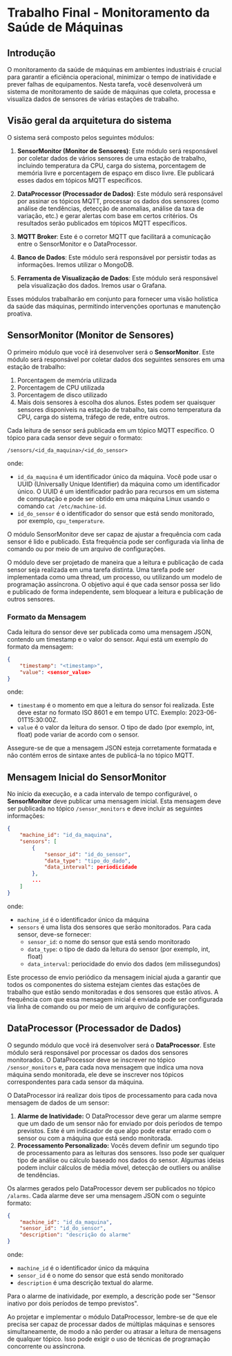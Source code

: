#  Trabalho Final - Monitoramento da Saúde de Máquinas

## Introdução

O monitoramento da saúde de máquinas em ambientes industriais é crucial para garantir a eficiência operacional, minimizar o tempo de inatividade e prever falhas de equipamentos. Nesta tarefa, você desenvolverá um sistema de monitoramento de saúde de máquinas que coleta, processa e visualiza dados de sensores de várias estações de trabalho.

## Visão geral da arquitetura do sistema
O sistema será composto pelos seguintes módulos:

1. **SensorMonitor (Monitor de Sensores)**: Este módulo será responsável por coletar dados de vários sensores de uma estação de trabalho, incluindo temperatura da CPU, carga do sistema, porcentagem de memória livre e porcentagem de espaço em disco livre. Ele publicará esses dados em tópicos MQTT específicos.

2. **DataProcessor (Processador de Dados)**: Este módulo será responsável por assinar os tópicos MQTT, processar os dados dos sensores (como análise de tendências, detecção de anomalias, análise da taxa de variação, etc.) e gerar alertas com base em certos critérios. Os resultados serão publicados em tópicos MQTT específicos.

3. **MQTT Broker**: Este é o corretor MQTT que facilitará a comunicação entre o SensorMonitor e o DataProcessor.

4. **Banco de Dados**: Este módulo será responsável por persistir todas as informações. Iremos utilizar o MongoDB.

5. **Ferramenta de Visualização de Dados**: Este módulo será responsável pela visualização dos dados. Iremos usar o Grafana.

Esses módulos trabalharão em conjunto para fornecer uma visão holística da saúde das máquinas, permitindo intervenções oportunas e manutenção proativa.


## SensorMonitor (Monitor de Sensores)

O primeiro módulo que você irá desenvolver será o **SensorMonitor**. Este módulo será responsável por coletar dados dos seguintes sensores em uma estação de trabalho:

1. Porcentagem de memória utilizada
2. Porcentagem de CPU utilizada
3. Porcentagem de disco utilizado
4. Mais dois sensores à escolha dos alunos. Estes podem ser quaisquer sensores disponíveis na estação de trabalho, tais como temperatura da CPU, carga do sistema, tráfego de rede, entre outros.

Cada leitura de sensor será publicada em um tópico MQTT específico. O tópico para cada sensor deve seguir o formato:

```
/sensors/<id_da_maquina>/<id_do_sensor>
```
onde:

- `id_da_maquina` é um identificador único da máquina. Você pode usar o UUID (Universally Unique Identifier) da máquina como um identificador único. O UUID é um identificador padrão para recursos em um sistema de computação e pode ser obtido em uma máquina Linux usando o comando `cat /etc/machine-id`.
- `id_do_sensor` é o identificador do sensor que está sendo monitorado, por exemplo, `cpu_temperature`.

O módulo SensorMonitor deve ser capaz de ajustar a frequência com 
 cada sensor é lido e publicado. Esta frequência pode ser configurada via linha de comando ou por meio de um arquivo de configurações. 

O módulo deve ser projetado de maneira que a leitura e publicação de cada sensor seja realizada em uma tarefa distinta. Uma tarefa pode ser implementada como uma thread, um processo, ou utilizando um modelo de programação assíncrona. O objetivo aqui é que cada sensor possa ser lido e publicado de forma independente, sem bloquear a leitura e publicação de outros sensores.

### Formato da Mensagem

Cada leitura do sensor deve ser publicada como uma mensagem JSON, contendo um timestamp e o valor do sensor. Aqui está um exemplo do formato da mensagem:

```json
{
    "timestamp": "<timestamp>",
    "value": <sensor_value>
}
```

onde:

- `timestamp` é o momento em que a leitura do sensor foi realizada. Este deve estar no formato ISO 8601 e em tempo UTC. Exemplo: 2023-06-01T15:30:00Z.
- `value` é o valor da leitura do sensor. O tipo de dado (por exemplo, int, float) pode variar de acordo com o sensor.

Assegure-se de que a mensagem JSON esteja corretamente formatada e não contém erros de sintaxe antes de publicá-la no tópico MQTT.

## Mensagem Inicial do SensorMonitor

No início da execução, e a cada intervalo de tempo configurável, o **SensorMonitor** deve publicar uma mensagem inicial. Esta mensagem deve ser publicada no tópico `/sensor_monitors` e deve incluir as seguintes informações:

```json
{
    "machine_id": "id_da_maquina",
    "sensors": [
        {
            "sensor_id": "id_do_sensor",
            "data_type": "tipo_do_dado",
            "data_interval": periodicidade
        },
        ...
    ]
}
```

onde:

- `machine_id` é o identificador único da máquina
- `sensors` é uma lista dos sensores que serão monitorados. Para cada sensor, deve-se fornecer:
  - `sensor_id`: o nome do sensor que está sendo monitorado
  - `data_type`: o tipo de dado da leitura do sensor (por exemplo, int, float)
  -  `data_interval`: periocidade do envio dos dados (em milissegundos)

Este processo de envio periódico da mensagem inicial ajuda a garantir que todos os componentes do sistema estejam cientes das estações de trabalho que estão sendo monitoradas e dos sensores que estão ativos. A frequência com que essa mensagem inicial é enviada pode ser configurada via linha de comando ou por meio de um arquivo de configurações.

## DataProcessor (Processador de Dados)

O segundo módulo que você irá desenvolver será o **DataProcessor**. Este módulo será responsável por processar os dados dos sensores monitorados. O DataProcessor deve se inscrever no tópico `/sensor_monitors` e, para cada nova mensagem que indica uma nova máquina sendo monitorada, ele deve se inscrever nos tópicos correspondentes para cada sensor da máquina.

O DataProcessor irá realizar dois tipos de processamento para cada nova mensagem de dados de um sensor:

1. **Alarme de Inatividade:** O DataProcessor deve gerar um alarme sempre que um dado de um sensor não for enviado por dois períodos de tempo previstos. Este é um indicador de que algo pode estar errado com o sensor ou com a máquina que está sendo monitorada.
2. **Processamento Personalizado:** Vocês devem definir um segundo tipo de processamento para as leituras dos sensores. Isso pode ser qualquer tipo de análise ou cálculo baseado nos dados do sensor. Algumas ideias podem incluir cálculos de média móvel, detecção de outliers ou análise de tendências.

Os alarmes gerados pelo DataProcessor devem ser publicados no tópico `/alarms`. Cada alarme deve ser uma mensagem JSON com o seguinte formato:

```json
{
    "machine_id": "id_da_maquina",
    "sensor_id": "id_do_sensor",
    "description": "descrição do alarme"
}
```
onde:

- `machine_id` é o identificador único da máquina
- `sensor_id` é o nome do sensor que está sendo monitorado
- `description` é uma descrição textual do alarme. 
 
Para o alarme de inatividade, por exemplo, a descrição pode ser "Sensor inativo por dois períodos de tempo previstos".

Ao projetar e implementar o módulo DataProcessor, lembre-se de que ele precisa ser capaz de processar dados de múltiplas máquinas e sensores simultaneamente, de modo a não perder ou atrasar a leitura de mensagens de qualquer tópico. Isso pode exigir o uso de técnicas de programação concorrente ou assíncrona.
